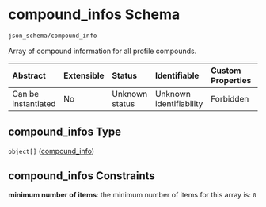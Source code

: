 # compound\_infos Schema

```txt
json_schema/compound_info
```

Array of compound information for all profile compounds.

| Abstract            | Extensible | Status         | Identifiable            | Custom Properties | Additional Properties | Access Restrictions | Defined In                                                                            |
| :------------------ | :--------- | :------------- | :---------------------- | :---------------- | :-------------------- | :------------------ | :------------------------------------------------------------------------------------ |
| Can be instantiated | No         | Unknown status | Unknown identifiability | Forbidden         | Allowed               | none                | [compound\_info.schema.json](../out/compound_info.schema.json "open original schema") |

## compound\_infos Type

`object[]` ([compound\_info](compound_info-compound_info.md))

## compound\_infos Constraints

**minimum number of items**: the minimum number of items for this array is: `0`
